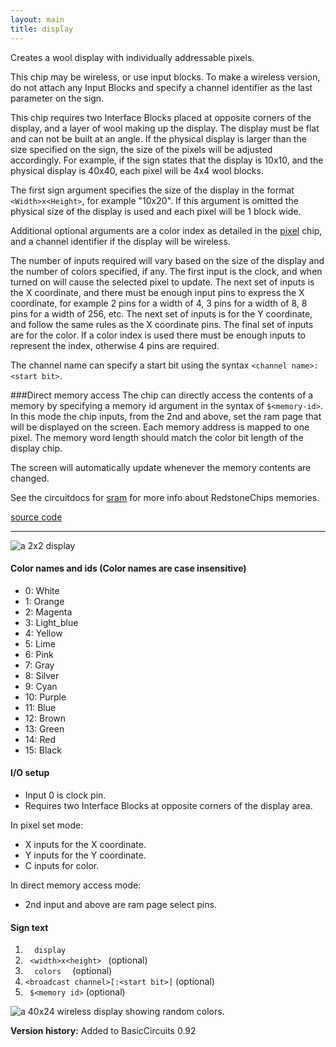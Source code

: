 ```yaml
---
layout: main
title: display
---
```

Creates a wool display with individually addressable pixels.

This chip may be wireless, or use input blocks. To make a wireless version, do not attach any Input Blocks and specify a channel identifier as 
the last parameter on the sign.

This chip requires two Interface Blocks placed at opposite corners of the display, and a layer of wool making up the display. The display must 
be flat and can not be built at an angle. If the physical display is larger than the size specified on the sign, the size of the pixels will be 
adjusted accordingly. For example, if the sign states that the display is 10x10, and the physical display is 40x40, each pixel will be 4x4 wool 
blocks.

The first sign argument specifies the size of the display in the format `<Width>x<Height>`, for example "10x20". If this argument is omitted the physical size of 
the display is used and each pixel will be 1 block wide.

Additional optional arguments are a color index as detailed in the [pixel](Pixel) chip, and a channel identifier if the display will be wireless.

The number of inputs required will vary based on the size of the display and the number of colors specified, if any. The first input is the clock, 
and when turned on will cause the selected pixel to update. The next set of inputs is the X coordinate, and there must be enough input pins to 
express the X coordinate, for example 2 pins for a width of 4, 3 pins for a width of 8, 8 pins for a width of 256, etc. The next set of inputs 
is for the Y coordinate, and follow the same rules as the X coordinate pins. The final set of inputs are for the color. If a color index is used 
there must be enough inputs to represent the index, otherwise 4 pins are required.

The channel name can specify a start bit using the syntax `<channel name>:<start bit>`.

###Direct memory access
The chip can directly access the contents of a memory by specifying a memory id argument in the syntax of `$<memory-id>`.
In this mode the chip inputs, from the 2nd and above, set the ram page that will be displayed on the screen. Each memory address
is mapped to one pixel. The memory word length should match the color bit length of the display chip. 

The screen will automatically update whenever the memory contents are changed.

See the circuitdocs for [sram](Sram) for more info about RedstoneChips memories.

[source code](https://github.com/eisental/BasicCircuits/blob/master/src/main/java/org/tal/basiccircuits/display.java)

* * *

![a 2x2 display](/RedstoneChips/images/display1.png "a 2x2 display")

#### Color names and ids (Color names are case insensitive)
- 0: White
- 1: Orange
- 2: Magenta
- 3: Light_blue
- 4: Yellow
- 5: Lime
- 6: Pink
- 7: Gray
- 8: Silver
- 9: Cyan
- 10: Purple
- 11: Blue
- 12: Brown
- 13: Green
- 14: Red
- 15: Black

#### I/O setup 
* Input 0 is clock pin.
* Requires two Interface Blocks at opposite corners of the display area.

In pixel set mode:

* X inputs for the X coordinate.
* Y inputs for the Y coordinate.
* C inputs for color.

In direct memory access mode:

* 2nd input and above are ram page select pins.

#### Sign text
1. `   display   ` 
2. `  <width>x<height>  ` (optional)
2. `   colors   ` (optional)
3. ` <broadcast channel>[:<start bit>] ` (optional)
4. ` $<memory id>` (optional)

![a 40x24 wireless display showing random colors.](/RedstoneChips/images/display7.png "a 40x24 wireless display showing random colors.")

__Version history:__ Added to BasicCircuits 0.92
